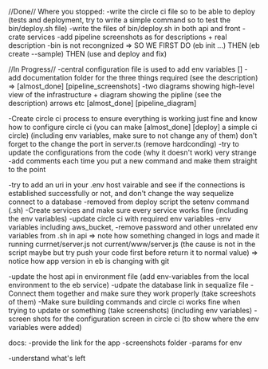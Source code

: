 //Done//
Where you stopped:
-write the circle ci file so to be able to deploy (tests and deployment, try to write a simple command so to test the bin/deploy.sh file)
-write the files of bin/deploy.sh in both api and front
-crate services
-add pipeline screenshots as for descriptions + real description
-bin is not recongnized => SO WE FIRST DO (eb init ...) THEN (eb create --sample) THEN (use and deploy and fix)



//In Progress//
-central configuration file is used to add env variables []
-add documentation folder for the three things required (see the description) => [almost_done] [pipeline_screenshots] 
-two diagrams showing high-level view of the infrastructure + diagram showing the pipline (see the description)
arrows etc [almost_done] [pipeline_diagram]


-Create circle ci process to ensure everything is working just fine and know how to configure circle ci (you can make [almost_done] [deploy]
a simple ci circle) (including env variables, make sure to not change any of them) don't forget to the change the port in server.ts (remove hardconding)
-try to update the configurations from the code (why it doesn't work) very strange
-add comments each time you put a new command and make them straight to the point 



-try to add an uri in your .env host vairable and see if the connections is established successfully or not, and don't change the way sequelize connect to a database
-removed from deploy script the setenv command (.sh)
-Create services and make sure every service works fine (including the env variables)
-update circle ci with required env variables
-env variables including aws_bucket, 
-remove password and other unrelated env variables from .sh in api => note how something changed in logs and made it running currnet/server.js not current/www/server.js (the cause is not in the script maybe but try push your code first before return it to normal value) => notice how app version in eb is changing with git


-update the host api in environment file (add env-variables from the local environment to the eb service)
-udpate the database link in sequalize file
-Connect them together and make sure they work properly (take screeshots of them)
-Make sure building commands and circle ci works fine when trying to update or something (take screenshots) (including env variables)
-screen shots for the configuration screen in circle ci (to show where the env variables were added)


docs:
-provide the link for the app
-screenshots folder
-params for env

-understand what's left